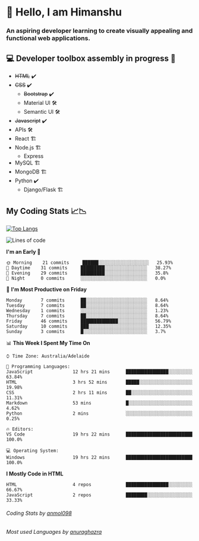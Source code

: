 # 👋 Hello, I am Himanshu

### An aspiring developer learning to create visually appealing and functional web applications.

## 💻 Developer toolbox assembly in progress 🧰

- <s>HTML</s> ✔️ 
- <s>CSS</s> ✔️
  - <s>Bootstrap</s> ✔️
  - Material UI 🛠️
  - Semantic UI 🛠️
 - <s>Javascript</s> ✔️
 - APIs 🛠️
 - React 🏗️
 - Node.js 🏗️
    - Express 
 - MySQL 🏗️
 - MongoDB 🏗️
 - Python ✔️
    - Django/Flask 🏗️
 
 
 ## My Coding Stats 📈📉
 
 [![Top Langs](https://github-readme-stats.vercel.app/api/top-langs/?username=himanshu-sxna&layout=compact)](https://github.com/anuraghazra/github-readme-stats)

<!--START_SECTION:waka-->
![Lines of code](https://img.shields.io/badge/From%20Hello%20World%20I%27ve%20Written-4584%20lines%20of%20code-blue)

**I'm an Early 🐤** 

```text
🌞 Morning    21 commits     ██████░░░░░░░░░░░░░░░░░░░   25.93% 
🌆 Daytime    31 commits     █████████░░░░░░░░░░░░░░░░   38.27% 
🌃 Evening    29 commits     █████████░░░░░░░░░░░░░░░░   35.8% 
🌙 Night      0 commits      ░░░░░░░░░░░░░░░░░░░░░░░░░   0.0%

```
📅 **I'm Most Productive on Friday** 

```text
Monday       7 commits      ██░░░░░░░░░░░░░░░░░░░░░░░   8.64% 
Tuesday      7 commits      ██░░░░░░░░░░░░░░░░░░░░░░░   8.64% 
Wednesday    1 commits      ░░░░░░░░░░░░░░░░░░░░░░░░░   1.23% 
Thursday     7 commits      ██░░░░░░░░░░░░░░░░░░░░░░░   8.64% 
Friday       46 commits     ██████████████░░░░░░░░░░░   56.79% 
Saturday     10 commits     ███░░░░░░░░░░░░░░░░░░░░░░   12.35% 
Sunday       3 commits      █░░░░░░░░░░░░░░░░░░░░░░░░   3.7%

```


📊 **This Week I Spent My Time On** 

```text
⌚︎ Time Zone: Australia/Adelaide

💬 Programming Languages: 
JavaScript               12 hrs 21 mins      ████████████████░░░░░░░░░   63.84% 
HTML                     3 hrs 52 mins       █████░░░░░░░░░░░░░░░░░░░░   19.98% 
CSS                      2 hrs 11 mins       ██░░░░░░░░░░░░░░░░░░░░░░░   11.31% 
Markdown                 53 mins             █░░░░░░░░░░░░░░░░░░░░░░░░   4.62% 
Python                   2 mins              ░░░░░░░░░░░░░░░░░░░░░░░░░   0.25%

🔥 Editors: 
VS Code                  19 hrs 22 mins      █████████████████████████   100.0%

💻 Operating System: 
Windows                  19 hrs 22 mins      █████████████████████████   100.0%

```

**I Mostly Code in HTML** 

```text
HTML                     4 repos             ████████████████░░░░░░░░░   66.67% 
JavaScript               2 repos             ████████░░░░░░░░░░░░░░░░░   33.33%

```



<!--END_SECTION:waka-->

###### Coding Stats by [anmol098](https://github.com/anmol098/waka-readme-stats)  
###### Most used Languages by [anuraghazra](https://github.com/anuraghazra/github-readme-stats)


